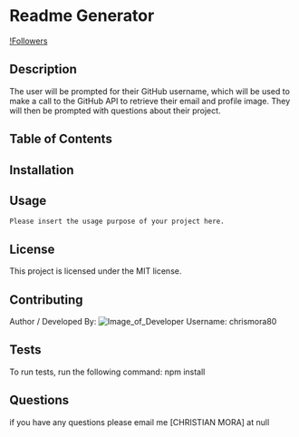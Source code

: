 
  # Readme Generator
  [!Followers](https://img.shields.io/github/followers/chrismora80?style=social)
  ## Description
  The user will be prompted for their GitHub username, which will be used to make a call to the GitHub API to retrieve their email and profile image. They will then be prompted with questions about their project.
  ## Table of Contents
  ## Installation
  ## Usage
    Please insert the usage purpose of your project here.
  ## License
  This project is licensed under the MIT license.
  ## Contributing
  Author / Developed By: ![Image_of_Developer](https://avatars1.githubusercontent.com/u/60753848?v=4) 
  Username: chrismora80
  ## Tests
  To run tests, run the following command:
      npm install
  ## Questions
  if you have any questions please email me [CHRISTIAN MORA]  at null
  